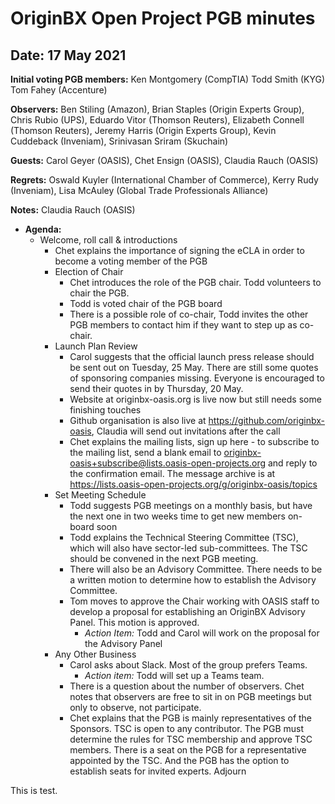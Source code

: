 # OriginBX Open Project PGB minutes

## Date: 17 May 2021

**Initial voting PGB members:**
Ken Montgomery (CompTIA)
Todd Smith (KYG)
Tom Fahey (Accenture)

**Observers:** Ben Stiling (Amazon), Brian Staples (Origin Experts Group),
Chris Rubio (UPS), Eduardo Vitor (Thomson Reuters), Elizabeth Connell (Thomson Reuters),
Jeremy Harris (Origin Experts Group), Kevin Cuddeback (Inveniam),
Srinivasan Sriram (Skuchain)

**Guests:** Carol Geyer (OASIS), Chet Ensign (OASIS), Claudia Rauch (OASIS)

**Regrets:**
Oswald Kuyler (International Chamber of Commerce), Kerry Rudy (Inveniam),
Lisa McAuley (Global Trade Professionals Alliance)

**Notes:** Claudia Rauch (OASIS)

* **Agenda:**
  * Welcome, roll call & introductions
    * Chet explains the importance of signing the eCLA in order to become a voting
      member of the PGB
    * Election of Chair
      * Chet introduces the role of the PGB chair. Todd volunteers to chair the PGB.
      * Todd is voted chair of the PGB board
      * There is a possible role of co-chair, Todd invites the other PGB members to
        contact him if they want to step up as co-chair.
    * Launch Plan Review
      * Carol suggests that the official launch press release should be sent out
        on Tuesday, 25 May. There are still some quotes of sponsoring companies
        missing. Everyone is encouraged to send their quotes in by Thursday, 20 May.
      * Website at originbx-oasis.org is live now but still needs some finishing touches
      * Github organisation is also live at https://github.com/originbx-oasis,
        Claudia will send out invitations after the call
      * Chet explains the mailing lists, sign up here - to subscribe to the mailing
        list, send a blank email to originbx-oasis+subscribe@lists.oasis-open-projects.org
        and reply to the confirmation email. The message archive is at
        https://lists.oasis-open-projects.org/g/originbx-oasis/topics
    * Set Meeting Schedule
      * Todd suggests PGB meetings on a monthly basis, but have the next one in
        two weeks time to get new members on-board soon
      * Todd explains the Technical Steering Committee (TSC), which will also
        have sector-led sub-committees. The TSC should be convened in the next
        PGB meeting.
      * There will also be an Advisory Committee. There needs to be a written motion
        to determine how to establish the Advisory Committee.
      * Tom moves to approve the Chair working with OASIS staff to develop a proposal
        for establishing an OriginBX Advisory Panel. This motion is approved.
        * *Action Item:* Todd and Carol will work on the proposal for the Advisory Panel
    * Any Other Business
      * Carol asks about Slack. Most of the group prefers Teams.
        * *Action item:* Todd will set up a Teams team.
      * There is a question about the number of observers. Chet notes that observers
        are free to sit in on PGB meetings but only to observe, not participate.
      * Chet explains that the PGB is mainly representatives of the Sponsors.
        TSC is open to any contributor. The PGB must determine the rules for TSC
        membership and approve TSC members. There is a seat on the PGB for a
        representative appointed by the TSC. And the PGB has the option to
        establish seats for invited experts. 
Adjourn

This is test.
